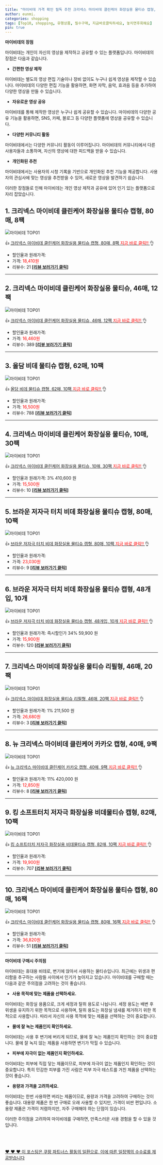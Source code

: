 ```yaml
---
title: "마이비데 가격 확인 필독 추천 크리넥스 마이비데 클린케어 화장실용 물티슈 캡형, 80매, 8팩 비교 장점 구매가이드"
author: eunmi.
categories: shopping
tags: [Top10, shopping, 유행상품, 필수구매, 지금바로클릭하세요, 놓치면후회해요]
pin: true
---
```

**마이비데의 장점**

마이비데는 개인이 자신의 영상을 제작하고 공유할 수 있는 플랫폼입니다. 마이비데의 장점은 다음과 같습니다.

* **간편한 영상 제작**

마이비데는 별도의 영상 편집 기술이나 장비 없이도 누구나 쉽게 영상을 제작할 수 있습니다. 마이비데의 다양한 편집 기능을 활용하면, 화면 자막, 음악, 효과음 등을 추가하여 다양한 영상을 만들 수 있습니다.

* **자유로운 영상 공유**

마이비데를 통해 제작한 영상은 누구나 쉽게 공유할 수 있습니다. 마이비데의 다양한 공유 기능을 활용하면, SNS, 카페, 블로그 등 다양한 플랫폼에 영상을 공유할 수 있습니다.

* **다양한 커뮤니티 활동**

마이비데에서는 다양한 커뮤니티 활동이 이루어집니다. 마이비데의 커뮤니티에서 다른 사용자들과 소통하며, 자신의 영상에 대한 피드백을 받을 수 있습니다.

* **개인화된 추천**

마이비데에서는 사용자의 시청 기록을 기반으로 개인화된 추천 기능을 제공합니다. 사용자의 관심사에 맞는 영상을 추천받을 수 있어, 새로운 영상을 발견하기 쉽습니다.

이러한 장점들로 인해 마이비데는 개인 영상 제작과 공유에 있어 인기 있는 플랫폼으로 자리 잡았습니다.

   

## 1. 크리넥스 마이비데 클린케어 화장실용 물티슈 캡형, 80매, 8팩

![마이비데 TOP01](https://thumbnail8.coupangcdn.com/thumbnails/remote/230x230ex/image/retail/images/2366877523389691-7a42f283-0eb9-43db-9b0b-f6b338027aa6.jpg)


👍 [크리넥스 마이비데 클린케어 화장실용 물티슈 캡형, 80매, 8팩 <font color=red> 지금 바로 클릭!! </font> ](https://link.coupang.com/re/AFFSDP?lptag=AF3617701&subid=GithubCoopas&pageKey=6964996972&traceid=V0-153&itemId=16969608474&vendorItemId=84146435125) 👌 


- 할인율과 원래가격: 
- 가격: <span style='color:red'>18,410원</span>
- 리뷰수: 21  [**[리뷰 보러가기 클릭]**](https://link.coupang.com/re/AFFSDP?lptag=AF3617701&subid=GithubCoopas&pageKey=6964996972&traceid=V0-153&itemId=16969608474&vendorItemId=84146435125)

---


   

## 2. 크리넥스 마이비데 클린케어 화장실용 물티슈, 46매, 12팩

![마이비데 TOP01](https://thumbnail6.coupangcdn.com/thumbnails/remote/230x230ex/image/vendor_inventory/4d72/730f8e6c8fbba16f4e8473565623f91055bd04123966f97f6aa6f7f2fc9e.jpg)


👍 [크리넥스 마이비데 클린케어 화장실용 물티슈, 46매, 12팩 <font color=red> 지금 바로 클릭!! </font> ](https://link.coupang.com/re/AFFSDP?lptag=AF3617701&subid=GithubCoopas&pageKey=6658571980&traceid=V0-153&itemId=15279005291&vendorItemId=82583124272) 👌 


- 할인율과 원래가격: 
- 가격: <span style='color:red'>16,460원</span>
- 리뷰수: 389  [**[리뷰 보러가기 클릭]**](https://link.coupang.com/re/AFFSDP?lptag=AF3617701&subid=GithubCoopas&pageKey=6658571980&traceid=V0-153&itemId=15279005291&vendorItemId=82583124272)

---


   

## 3. 올담 비데 물티슈 캡형, 62매, 10팩

![마이비데 TOP01](https://thumbnail10.coupangcdn.com/thumbnails/remote/230x230ex/image/retail/images/4266360622124838-de297f35-1182-4c29-b6c3-381ef2a69cb1.jpg)


👍 [올담 비데 물티슈 캡형, 62매, 10팩 <font color=red> 지금 바로 클릭!! </font> ](https://link.coupang.com/re/AFFSDP?lptag=AF3617701&subid=GithubCoopas&pageKey=6581138796&traceid=V0-153&itemId=14810653791&vendorItemId=5587573044) 👌 


- 할인율과 원래가격: 
- 가격: <span style='color:red'>16,500원</span>
- 리뷰수: 788  [**[리뷰 보러가기 클릭]**](https://link.coupang.com/re/AFFSDP?lptag=AF3617701&subid=GithubCoopas&pageKey=6581138796&traceid=V0-153&itemId=14810653791&vendorItemId=5587573044)

---


   

## 4. 크리넥스 마이비데 클린케어 화장실용 물티슈, 10매, 30팩

![마이비데 TOP01](https://thumbnail7.coupangcdn.com/thumbnails/remote/230x230ex/image/retail/images/4a6ea311-b859-4cc7-9d08-9b0b35f57c732457978430447312514.png)


👍 [크리넥스 마이비데 클린케어 화장실용 물티슈, 10매, 30팩 <font color=red> 지금 바로 클릭!! </font> ](https://link.coupang.com/re/AFFSDP?lptag=AF3617701&subid=GithubCoopas&pageKey=6658571980&traceid=V0-153&itemId=18172977849&vendorItemId=85322261757) 👌 


- 할인율과 원래가격: 3%  410,600   원
- 가격: <span style='color:red'>15,500원</span>
- 리뷰수: 10  [**[리뷰 보러가기 클릭]**](https://link.coupang.com/re/AFFSDP?lptag=AF3617701&subid=GithubCoopas&pageKey=6658571980&traceid=V0-153&itemId=18172977849&vendorItemId=85322261757)

---


   

## 5. 브라운 저자극 터치 비데 화장실용 물티슈 캡형, 80매, 10팩

![마이비데 TOP01](https://thumbnail10.coupangcdn.com/thumbnails/remote/230x230ex/image/retail/images/4958408492494561-e9d003b7-5896-48d5-9ccb-447c9cd70487.jpg)


👍 [브라운 저자극 터치 비데 화장실용 물티슈 캡형, 80매, 10팩 <font color=red> 지금 바로 클릭!! </font> ](https://link.coupang.com/re/AFFSDP?lptag=AF3617701&subid=GithubCoopas&pageKey=6355343900&traceid=V0-153&itemId=13391636237&vendorItemId=80646461691) 👌 


- 할인율과 원래가격: 
- 가격: <span style='color:red'>23,030원</span>
- 리뷰수: 9  [**[리뷰 보러가기 클릭]**](https://link.coupang.com/re/AFFSDP?lptag=AF3617701&subid=GithubCoopas&pageKey=6355343900&traceid=V0-153&itemId=13391636237&vendorItemId=80646461691)

---


   

## 6. 브라운 저자극 터치 비데 화장실용 물티슈 캡형, 48개입, 10개

![마이비데 TOP01](https://thumbnail6.coupangcdn.com/thumbnails/remote/230x230ex/image/retail/images/709570294332028-91c2c539-c2e6-4cfd-bcc1-c1742a892af0.jpg)


👍 [브라운 저자극 터치 비데 화장실용 물티슈 캡형, 48개입, 10개 <font color=red> 지금 바로 클릭!! </font> ](https://link.coupang.com/re/AFFSDP?lptag=AF3617701&subid=GithubCoopas&pageKey=6355343900&traceid=V0-153&itemId=15178845309&vendorItemId=82400131328) 👌 


- 할인율과 원래가격: 즉시할인가 34%  59,900   원
- 가격: <span style='color:red'>15,900원</span>
- 리뷰수: 120  [**[리뷰 보러가기 클릭]**](https://link.coupang.com/re/AFFSDP?lptag=AF3617701&subid=GithubCoopas&pageKey=6355343900&traceid=V0-153&itemId=15178845309&vendorItemId=82400131328)

---


   

## 7. 크리넥스 마이비데 화장실용 물티슈 리필형, 46매, 20팩

![마이비데 TOP01](https://thumbnail7.coupangcdn.com/thumbnails/remote/230x230ex/image/vendor_inventory/0c29/aa05cd20c923289b06b30dd2c4e4fa7bc652bfa08be11ac86475f1181b3a.jpg)


👍 [크리넥스 마이비데 화장실용 물티슈 리필형, 46매, 20팩 <font color=red> 지금 바로 클릭!! </font> ](https://link.coupang.com/re/AFFSDP?lptag=AF3617701&subid=GithubCoopas&pageKey=6658571980&traceid=V0-153&itemId=14071393311&vendorItemId=84032691515) 👌 


- 할인율과 원래가격: 1%  211,500   원
- 가격: <span style='color:red'>26,680원</span>
- 리뷰수: 3  [**[리뷰 보러가기 클릭]**](https://link.coupang.com/re/AFFSDP?lptag=AF3617701&subid=GithubCoopas&pageKey=6658571980&traceid=V0-153&itemId=14071393311&vendorItemId=84032691515)

---


   

## 8. 뉴 크리넥스 마이비데 클린케어 카카오 캡형, 40매, 9팩

![마이비데 TOP01](https://thumbnail8.coupangcdn.com/thumbnails/remote/230x230ex/image/retail/images/2360047475162045-3c9379db-5abb-42ad-bd65-1a73a33eda1f.jpg)


👍 [뉴 크리넥스 마이비데 클린케어 카카오 캡형, 40매, 9팩 <font color=red> 지금 바로 클릭!! </font> ](https://link.coupang.com/re/AFFSDP?lptag=AF3617701&subid=GithubCoopas&pageKey=7481055743&traceid=V0-153&itemId=19541365083&vendorItemId=71860477524) 👌 


- 할인율과 원래가격: 11%  420,000   원
- 가격: <span style='color:red'>12,850원</span>
- 리뷰수: 8  [**[리뷰 보러가기 클릭]**](https://link.coupang.com/re/AFFSDP?lptag=AF3617701&subid=GithubCoopas&pageKey=7481055743&traceid=V0-153&itemId=19541365083&vendorItemId=71860477524)

---


   

## 9. 킹 소프트터치 저자극 화장실용 비데물티슈 캡형, 82매, 10팩

![마이비데 TOP01](https://thumbnail6.coupangcdn.com/thumbnails/remote/230x230ex/image/rs_quotation_api/zkt1ezky/7a5f82713468492b9163ca95b74a9797.jpg)


👍 [킹 소프트터치 저자극 화장실용 비데물티슈 캡형, 82매, 10팩 <font color=red> 지금 바로 클릭!! </font> ](https://link.coupang.com/re/AFFSDP?lptag=AF3617701&subid=GithubCoopas&pageKey=7327619931&traceid=V0-153&itemId=18806159952&vendorItemId=85936811297) 👌 


- 할인율과 원래가격: 
- 가격: <span style='color:red'>19,900원</span>
- 리뷰수: 707  [**[리뷰 보러가기 클릭]**](https://link.coupang.com/re/AFFSDP?lptag=AF3617701&subid=GithubCoopas&pageKey=7327619931&traceid=V0-153&itemId=18806159952&vendorItemId=85936811297)

---


   

## 10. 크리넥스 마이비데 클린케어 화장실용 물티슈 캡형, 80매, 16팩

![마이비데 TOP01](https://thumbnail8.coupangcdn.com/thumbnails/remote/230x230ex/image/retail/images/a35d3480-7c2e-4cd7-aff2-6c793cbfd8085663207034965568317.png)


👍 [크리넥스 마이비데 클린케어 화장실용 물티슈 캡형, 80매, 16팩 <font color=red> 지금 바로 클릭!! </font> ](https://link.coupang.com/re/AFFSDP?lptag=AF3617701&subid=GithubCoopas&pageKey=6964996972&traceid=V0-153&itemId=19027401787&vendorItemId=86151583029) 👌 


- 할인율과 원래가격: 
- 가격: <span style='color:red'>36,820원</span>
- 리뷰수: 51  [**[리뷰 보러가기 클릭]**](https://link.coupang.com/re/AFFSDP?lptag=AF3617701&subid=GithubCoopas&pageKey=6964996972&traceid=V0-153&itemId=19027401787&vendorItemId=86151583029)

---
**마이비데 구매시 주의점**

마이비데는 휴대용 비데로, 변기에 앉아서 사용하는 물티슈입니다. 최근에는 위생과 편리함을 추구하는 사람들 사이에서 인기가 높아지고 있습니다. 마이비데를 구매할 때는 다음과 같은 주의점을 고려하는 것이 좋습니다.

* **사용 목적에 맞는 제품을 선택하세요.**

마이비데는 화장실 용품으로, 크게 세정과 탈취 용도로 나뉩니다. 세정 용도는 배변 후 위생을 유지하기 위한 목적으로 사용하며, 탈취 용도는 화장실 냄새를 제거하기 위한 목적으로 사용합니다. 따라서 자신의 사용 목적에 맞는 제품을 선택하는 것이 중요합니다.

* **물에 잘 녹는 제품인지 확인하세요.**

마이비데는 사용 후 변기에 버리게 되므로, 물에 잘 녹는 제품인지 확인하는 것이 중요합니다. 물에 잘 녹지 않는 제품을 사용하면 변기가 막힐 수 있습니다.

* **피부에 자극이 없는 제품인지 확인하세요.**

마이비데는 피부에 직접 닿는 제품이므로, 피부에 자극이 없는 제품인지 확인하는 것이 중요합니다. 특히 민감한 피부를 가진 사람은 피부 자극 테스트를 거친 제품을 선택하는 것이 좋습니다.

* **용량과 가격을 고려하세요.**

마이비데는 한번 사용하면 버리는 제품이므로, 용량과 가격을 고려하여 구매하는 것이 좋습니다. 대용량 제품은 한 번 구매로 오래 사용할 수 있지만, 가격이 비싼 편입니다. 소용량 제품은 가격이 저렴하지만, 자주 구매해야 하는 단점이 있습니다.

이러한 주의점을 고려하여 마이비데를 구매하면, 만족스러운 사용 경험을 할 수 있을 것입니다.<br><br><br><br><br> [ ❤ ❤ ❤ 이 포스팅은 쿠팡 파트너스 활동의 일환으로, 이에 따른 일정액의 수수료를 제공받습니다](https://link.coupang.com/a/bcEFyh)